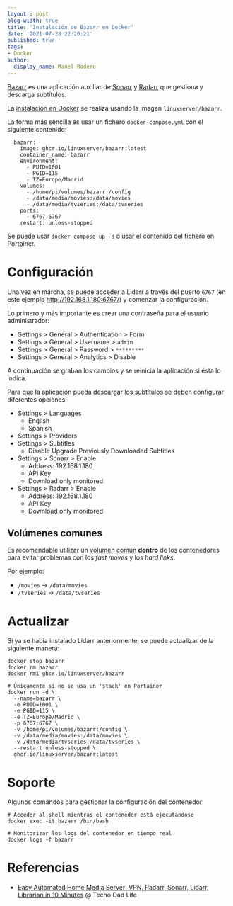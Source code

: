 ```yaml
---
layout : post
blog-width: true
title: 'Instalación de Bazarr en Docker'
date: '2021-07-28 22:20:21'
published: true
tags:
- Docker
author:
  display_name: Manel Rodero
---
```


[Bazarr](https://www.bazarr.media/) es una aplicación auxiliar de [Sonarr](instalacion-de-sonarr-en-docker) y [Radarr](instalacion-de-radarr-en-docker) que gestiona y descarga subtítulos.

La [instalación en Docker](https://hub.docker.com/r/linuxserver/bazarr) se realiza usando la imagen `linuxserver/bazarr`.

La forma más sencilla es usar un fichero `docker-compose.yml` con el siguiente contenido:

```
  bazarr:
    image: ghcr.io/linuxserver/bazarr:latest
    container_name: bazarr
    environment:
      - PUID=1001
      - PGID=115
      - TZ=Europe/Madrid
    volumes:
      - /home/pi/volumes/bazarr:/config
      - /data/media/movies:/data/movies
      - /data/media/tvseries:/data/tvseries
    ports:
      - 6767:6767
    restart: unless-stopped
```

Se puede usar `docker-compose up -d` o usar el contenido del fichero en Portainer.

# Configuración

Una vez en marcha, se puede acceder a Lidarr a través del puerto `6767` (en este ejemplo http://192.168.1.180:6767/) y comenzar la configuración.

Lo primero y más importante es crear una contraseña para el usuario administrador:

* Settings > General > Authentication > Form
* Settings > General > Username > `admin`
* Settings > General > Password > `*********`
* Settings > General > Analytics > Disable

A continuación se graban los cambios y se reinicia la aplicación si ésta lo indica.

Para que la aplicación pueda descargar los subtítulos se deben configurar diferentes opciones:

* Settings > Languages
  * English
  * Spanish
* Settings > Providers
* Settings > Subtitles
  * Disable Upgrade Previously Downloaded Subtitles
* Settings > Sonarr > Enable
  * Address: 192.168.1.180
  * API Key
  * Download only monitored
* Settings > Radarr > Enable
  * Address: 192.168.1.180
  * API Key
  * Download only monitored

## Volúmenes comunes

Es recomendable utilizar un [volumen común](https://lidarr.audio/#downloads-v1-docker) **dentro** de los contenedores para evitar problemas con los _fast moves_ y los _hard links_.

Por ejemplo:

* `/movies` &rarr; `/data/movies`
* `/tvseries` &rarr; `/data/tvseries`

# Actualizar

Si ya se había instalado Lidarr anteriormente, se puede actualizar de la siguiente manera:

```
docker stop bazarr
docker rm bazarr
docker rmi ghcr.io/linuxserver/bazarr

# Únicamente si no se usa un 'stack' en Portainer
docker run -d \
  --name=bazarr \
  -e PUID=1001 \
  -e PGID=115 \
  -e TZ=Europe/Madrid \
  -p 6767:6767 \
  -v /home/pi/volumes/bazarr:/config \
  -v /data/media/movies:/data/movies \
  -v /data/media/tvseries:/data/tvseries \  
  --restart unless-stopped \
  ghcr.io/linuxserver/bazarr:latest
```

# Soporte

Algunos comandos para gestionar la configuración del contenedor:

```
# Acceder al shell mientras el contenedor está ejecutándose
docker exec -it bazarr /bin/bash

# Monitorizar los logs del contenedor en tiempo real
docker logs -f bazarr
```

# Referencias

* [Easy Automated Home Media Server: VPN, Radarr, Sonarr, Lidarr, Librarian in 10 Minutes](https://www.youtube.com/watch?v=5rtGBwBuzQE) @ Techo Dad Life
